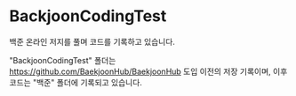 # BackjoonCodingTest

백준 온라인 저지를 풀며 코드를 기록하고 있습니다.

"BackjoonCodingTest" 폴더는 https://github.com/BaekjoonHub/BaekjoonHub 도입 이전의 저장 기록이며,
이후 코드는 "백준" 폴더에 기록되고 있습니다.
